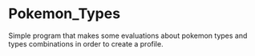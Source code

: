 # Pokemon_Types
Simple program that makes some evaluations about pokemon types and types combinations in order to create a profile.
